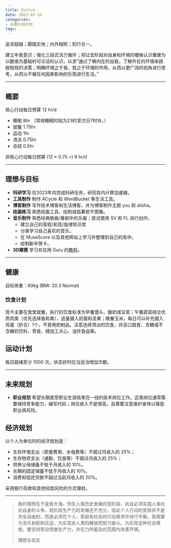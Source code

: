 ```yaml
---
title: Evolve
date: 2023-03-16
categories:
- 长期行动计划
tags:
---
```


追求超越；脚踏实地；内外相照；知行合一。

建立年表意识；强化三段式活力循环；将过去阶段对自身和环境的暧昧认识重建为以数值为基础的可论证的认识，以求“通过了解内在的自我，了解外在的环境来跳脱短视的决策；明确环境之于我，我之于环境的作用，从而以更广阔的视角进行思考，从而以不被任何因素影响的乐观进行生活。”

---

## 概要

核心行动每日预算 12 hr/d

- 睡眠 8hr （常规睡眠时段为23时至次日7时许。）
- 就餐 1.75hr
- 运动 1hr
- 清洁 0.75hr
- 总结 0.5hr

非核心行动每日预算 (12 × 0.75 =) 9 hr/d

---

## 理想与目标

- **科研学习** 在2023年内完成科研任务，研究存内计算加速器。
- **工具制作** 制作 ACycle 和 WordBucket 等生活工具。
- **博客制作** 写作技术博客和生活博客，并为博客制作主题 yuu 和 alisha。
- **绘画练习** 熟悉绘画工具、绘制或临摹若干图像。
- **音乐制作** 熟悉经典歌曲/番剧中的乐器；尝试使用 SV 和 FL 进行创作。
  - 建立自己的音程/和弦/旋律知识库
  - 分类学习自己喜欢的音乐。
  - 在 MuseScore 以及其他网站上学习并整理到自己的库中。
  - 绘制新年贺卡。
- **3D建模** 学习并应用 Guru 的[教程](https://www.bilibili.com/video/BV1az4y1X7Tr)。

---

## 健康

目标体重：60kg (BMI: 20.3 Normal)

### 饮食计划

现今主要在食堂就餐，执行的饮食标准为早餐馒头、酸奶或豆浆；午餐蔬菜结合优质肉类（优先选择鱼和禽），适量摄入奶蛋和坚果；晚餐玉米。每日可以补充摄入鸡蛋（折合）1个，不食用奶制品。注意选择清淡的饮食，并忌口甜食、含糖或不含糖的饮料、零食、精加工点心、油炸食品等。

## 运动计划

每日跳绳至少 1000 次。状态好时应当适当增加次数。

---

## 未来规划

- **职业规划** 希望长期直至职业生涯结束在一线的技术岗位工作。这类岗位通常需要保持竞争能力，编写代码；岗位收入不是很高，且需要注意维护身体以降低职业病风险。

## 经济规划

以个人为单位时的经济规划是：

- 生存环境支出（房屋费用、水电费等）不超过月收入的 25%；
- 生存物资支出（通勤、饮食等）不超过月收入的 25%；
- 供养父母储备不低于月收入的 10%。
- 长期的固定储蓄不低于月收入的 10%。
- 消费和偿还贷款不超过当前月收入的 20%。

采用银行存款和其他较低风险的方式理财。

---

> 我的理想在于星辰大海。但在人类历史发展的现阶段，尚且必须实践人类社会自身的斗争。现阶段生产力的发展还不充分，因此个人行动的安排并不是完全自由的，而是必须在个人、家庭和社会的行动需求中进行平衡。我需要为消灭剥削和压迫，为实现全人类的解放而努力奋斗。为实现这种社会理想，要坚持劳动贡献生产力，并在力所能及的范围内改善环境。
>
> 理想与现实
